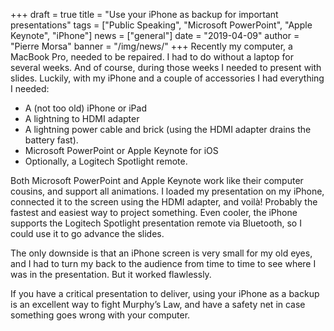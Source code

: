 +++
draft = true
title = "Use your iPhone as backup for important presentations"
tags = ["Public Speaking", "Microsoft PowerPoint", "Apple Keynote", "iPhone"]
news = ["general"]
date = "2019-04-09"
author = "Pierre Morsa"
banner = "/img/news/"
+++
Recently my computer, a MacBook Pro, needed to be repaired. I had to do without a laptop for several weeks. And of course, during those weeks I needed to present with slides. Luckily, with my iPhone and a couple of accessories I had everything I needed:

- A (not too old) iPhone or iPad
- A lightning to HDMI adapter
- A lightning power cable and brick (using the HDMI adapter drains the battery fast).
- Microsoft PowerPoint or Apple Keynote for iOS
- Optionally, a Logitech Spotlight remote.

Both Microsoft PowerPoint and Apple Keynote work like their computer cousins, and support all animations. I loaded my presentation on my iPhone, connected it to the screen using the HDMI adapter, and voilà! Probably the fastest and easiest way to project something. Even cooler, the iPhone supports the Logitech Spotlight presentation remote via Bluetooth, so I could use it to go advance the slides.

The only downside is that an iPhone screen is very small for my old eyes, and I had to turn my back to the audience from time to time to see where I was in the presentation. But it worked flawlessly.

If you have a critical presentation to deliver, using your iPhone as a backup is an excellent way to fight Murphy’s Law, and have a safety net in case something goes wrong with your computer.
